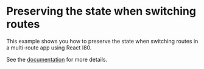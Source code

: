 # Preserving the state when switching routes

This example shows you how to preserve the state when switching routes in a multi-route app using React I80.

See the [documentation](https://ssr.gourmetjs.org/docs/guides/using-redux) for more details.
